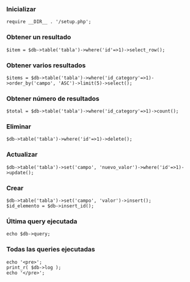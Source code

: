 ### Inicializar
    require __DIR__ . '/setup.php';

### Obtener un resultado
    $item = $db->table('tabla')->where('id'=>1)->select_row();

### Obtener varios resultados
    $items = $db->table('tabla')->where('id_category'=>1)->order_by('campo', 'ASC')->limit(5)->select();

### Obtener número de resultados
    $total = $db->table('tabla')->where('id_category'=>1)->count();

### Eliminar
    $db->table('tabla')->where('id'=>1)->delete();

### Actualizar
    $db->table('tabla')->set('campo', 'nuevo_valor')->where('id'=>1)->update();

### Crear
    $db->table('tabla')->set('campo', 'valor')->insert();
    $id_elemento = $db->insert_id();

### Última query ejecutada
    echo $db->query;

### Todas las queries ejecutadas
    echo '<pre>';
    print_r( $db->log );
    echo '</pre>';
